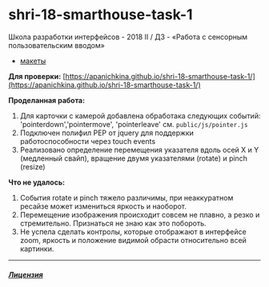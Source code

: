 # shri-18-smarthouse-task-1
Школа разработки интерфейсов - 2018 II / ДЗ - «Работа с сенсорным пользовательским вводом» 

- [макеты](https://github.com/shri-msk-2018-reviewer/shri-18-smarthouse-task-1)

**Для проверки:** [https://apanichkina.github.io/shri-18-smarthouse-task-1/](https://apanichkina.github.io/shri-18-smarthouse-task-1/)

**Проделанная работа:**
1. Для карточки с камерой добавлена обработака следующих событий: 'pointerdown','pointermove', 'pointerleave' см. `public/js/pointer.js`
2. Подключен полифил PEP от jquery для поддержки работоспособности через touch events
3. Реализовано определение перемещения указателя вдоль осей X и Y (медленный свайп), вращение двумя указателями (rotate) и pinch (resize)

**Что не удалось:** 
1. События rotate и pinch тяжело различимы, при неаккуратном ресайзе может измениться яркость и наоборот.
2. Перемещение изображения происходит совсем не плавно, а резко и стремительно. Признаться не знаю как это побороть.
3. Не успела сделать контролы, которые отображают в интерфейсе zoom, яркость и положение видимой обрасти относительно всей картинки.

--- 
##### [Лицензия](https://docviewer.yandex.ru/view/1130000031416187/?*=rPcLBpqhHesbYQxX%2BW33tN%2FZqbR7InVybCI6InlhLXdpa2k6Ly93aWtpLWFwaS55YW5kZXgucnUvc2hyaS0yMDE4LWlpL2hvbWV3b3JrL2FkYXB0aXZuYWphLXZqb3JzdGthL2xpY2Vuc2UucGRmIiwidGl0bGUiOiJsaWNlbnNlLnBkZiIsInVpZCI6IjExMzAwMDAwMzE0MTYxODciLCJ5dSI6IjgwMzgwNTc4MDE1MzMwNjc1MzciLCJub2lmcmFtZSI6ZmFsc2UsInRzIjoxNTM4NzYyOTYzMzA5fQ%3D%3D)
